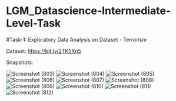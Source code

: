 # LGM_Datascience-Intermediate-Level-Task

#Task-1: Exploratory Data Analysis on Dataset - Terrorism 

Dataset: https://bit.ly/2TK5Xn5

Snapshots:

![Screenshot (803)](https://user-images.githubusercontent.com/74085170/128628433-835b1d73-01c5-4cc0-b765-6ae4ac2415b6.png)
![Screenshot (804)](https://user-images.githubusercontent.com/74085170/128628441-d7ff4d6e-f667-4f46-8c22-f02cd6a30f93.png)
![Screenshot (805)](https://user-images.githubusercontent.com/74085170/128628447-462d85b5-2e36-4221-a115-6752f6f43c20.png)
![Screenshot (806)](https://user-images.githubusercontent.com/74085170/128628465-696ad733-3f7c-4582-a7d2-a6c62c3bf1eb.png)
![Screenshot (807)](https://user-images.githubusercontent.com/74085170/128628474-3a0cbdd8-88ae-406d-ae03-67cdf6375caf.png)
![Screenshot (808)](https://user-images.githubusercontent.com/74085170/128628489-85233148-3038-4c62-82a0-4448829dc9e9.png)
![Screenshot (809)](https://user-images.githubusercontent.com/74085170/128628495-7fdb952f-c8c6-46a0-9597-4298771a6fbf.png)
![Screenshot (810)](https://user-images.githubusercontent.com/74085170/128628498-7418b342-be5c-40de-a609-ab61720ca3f5.png)
![Screenshot (811)](https://user-images.githubusercontent.com/74085170/128628501-e44c8082-ec59-431b-9c0d-ff437d6bc31a.png)
![Screenshot (812)](https://user-images.githubusercontent.com/74085170/128628505-225d7293-3218-43a9-9058-2763f4c3e206.png)
